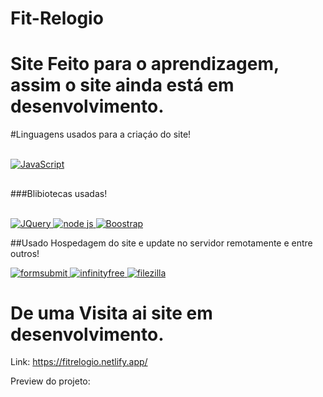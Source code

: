 # Fit-Relogio

# Site Feito para o aprendizagem, assim o site ainda está em desenvolvimento.
#Linguagens usados para a criaçáo do site!
<div style='display: inline_block'><br/>
<a href="https://developer.mozilla.org/pt-BR/docs/Web/JavaScript">
    <img aligh='center' alt='JavaScript' src='https://www.alura.com.br/artigos/assets/html-css-js/html-css-e-js-definicoes.png'/>
</a>


##
###Blibiotecas usadas!

<div style='display: inline_block'><br/>
<a href="https://api.jquery.com">
    <img aligh='center' alt='JQuery' src='https://upload.wikimedia.org/wikipedia/commons/thumb/d/d3/Logo_jQuery.svg/1200px-Logo_jQuery.svg.png'/>
</a>

 <a href="https://nodejs.org/en/docs/">
    <img aligh='center' alt='node js' src='https://blog.geekhunter.com.br/wp-content/uploads/2021/02/1_mp91A9RzagntGGjBnwu4Yw.png'/>
</a>

 <a href="https://getbootstrap.com/docs/5.3/getting-started/introduction/">
    <img aligh='center' alt='Boostrap' src='https://www.alura.com.br/artigos/assets/bootstrap/bootstrap.png'/>
</a>


##Usado Hospedagem do site e update no servidor remotamente e entre outros!

<a href="https://formsubmit.co">
    <img aligh='center' alt='formsubmit' src='https://miro.medium.com/max/1400/1*ZyodbhzGKb55dvLQi1GNqA.jpeg'/>
</a>

<a href="https://www.netlify.com/">
    <img aligh='center' alt='infinityfree' src='https://www.netlify.com/img/global/meta-image.jpg'/>
</a>


<a href="https://filezilla-project.org">
    <img aligh='center' alt='filezilla' src='https://encrypted-tbn0.gstatic.com/images?q=tbn:ANd9GcTieRq-ZN9zizb8fC6mb6MNSw6SAR_hJfSt_uaaZhm5Gr83S4bPkrdw8tPVqfWEHPb1luA&usqp=CAU'/>
</a>


# De uma Visita ai site em desenvolvimento.

Link: https://fitrelogio.netlify.app/

Preview do projeto:

<img src=""/>
      
    
</div>

